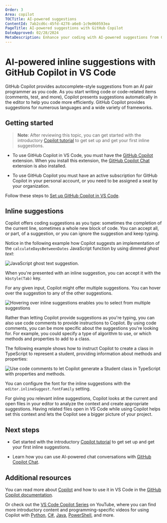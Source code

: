 ```yaml
---
Order: 3
Area: copilot
TOCTitle: AI-powered suggestions
ContentId: 7ab2cd6c-45fd-4278-a6e8-1c9e060593ea
PageTitle: AI-powered suggestions with GitHub Copilot
DateApproved: 02/28/2024
MetaDescription: Enhance your coding with AI-powered suggestions from GitHub Copilot in Visual Studio Code.
---
```

# AI-powered inline suggestions with GitHub Copilot in VS Code

GitHub Copilot provides autocomplete-style suggestions from an AI pair programmer as you code. As you start writing code or code-related items (comments, test, and more), Copilot presents suggestions automatically in the editor to help you code more efficiently. GitHub Copilot provides suggestions for numerous languages and a wide variety of frameworks.

## Getting started

> **Note**: After reviewing this topic, you can get started with the introductory [Copilot tutorial](/docs/copilot/getting-started-chat.md) to get set up and get your first inline suggestions.

* To use GitHub Copilot in VS Code, you must have the [GitHub Copilot](https://marketplace.visualstudio.com/items?itemName=GitHub.copilot) extension. When you install this extension, the [GitHub Copilot Chat](https://marketplace.visualstudio.com/items?itemName=GitHub.copilot-chat) extension is also installed.

* To use GitHub Copilot you must have an active subscription for GitHub Copilot in your personal account, or you need to be assigned a seat by your organization.

Follow these steps to [Set up GitHub Copilot in VS Code](/docs/copilot/getting-started.md#set-up-vs-code-for-github-copilot).

## Inline suggestions

Copilot offers coding suggestions as you type: sometimes the completion of the current line, sometimes a whole new block of code. You can accept all, or part, of a suggestion, or you can ignore the suggestion and keep typing.

Notice in the following example how Copilot suggests an implementation of the `calculateDaysBetweenDates` JavaScript function by using dimmed *ghost text*:

![JavaScript ghost text suggestion.](images/inline-suggestions/js-suggest.png)

When you're presented with an inline suggestion, you can accept it with the `kbstyle(Tab)` key.

For any given input, Copilot might offer multiple suggestions. You can hover over the suggestion to any of the other suggestions.

![Hovering over inline suggestions enables you to select from multiple suggestions](images/inline-suggestions/copilot-hover-highlight.png)

Rather than letting Copilot provide suggestions as you're typing, you can also use code comments to provide instructions to Copilot. By using code comments, you can be more specific about the suggestions you're looking for. For example, you could specify a type of algorithm to use, or which methods and properties to add to a class.

The following example shows how to instruct Copilot to create a class in TypeScript to represent a student, providing information about methods and properties:

![Use code comments to let Copilot generate a Student class in TypeScript with properties and methods.](images/inline-suggestions/ts-suggest-code-comment.png)

You can configure the font for the inline suggestions with the `editor.inlineSuggest.fontFamily` setting.

For giving you relevant inline suggestions, Copilot looks at the current and open files in your editor to analyze the context and create appropriate suggestions. Having related files open in VS Code while using Copilot helps set this context and lets the Copilot see a bigger picture of your project.

## Next steps

* Get started with the introductory [Copilot tutorial](/docs/copilot/getting-started-chat.md) to get set up and get your first inline suggestions.

* Learn how you can use AI-powered chat conversations with [GitHub Copilot Chat](/docs/copilot/copilot-chat.md).

## Additional resources

You can read more about [Copilot](https://github.com/features/copilot) and how to use it in VS Code in the [GitHub Copilot documentation](https://docs.github.com/copilot/getting-started-with-github-copilot?tool=vscode).

Or check out the [VS Code Copilot Series](https://www.youtube.com/playlist?list=PLj6YeMhvp2S5_hvBl2SE-7YCHYlLQ0bPt) on YouTube, where you can find more introductory content and programming-specific videos for using Copilot with [Python](https://www.youtube.com/watch?v=DSHfHT5qnGc), [C#](https://www.youtube.com/watch?v=VsUQlSyQn1E), [Java](https://www.youtube.com/watch?v=zhCB95cE0HY), [PowerShell](https://www.youtube.com/watch?v=EwtRzAFiXEM), and more.

<!-- 
TODO:
- Add how to view Copilot completions is active
- Add how to disable completions for file types/language
-->
